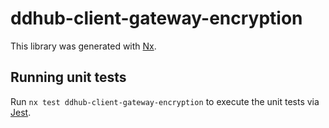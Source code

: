 # ddhub-client-gateway-encryption

This library was generated with [Nx](https://nx.dev).

## Running unit tests

Run `nx test ddhub-client-gateway-encryption` to execute the unit tests via [Jest](https://jestjs.io).
